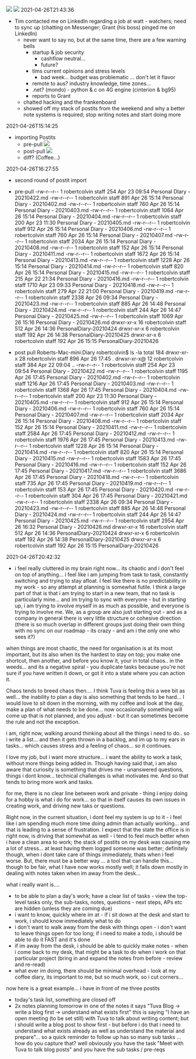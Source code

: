 ![](PersonalDiary-20210426/PersonalDiary-20210426-31d41.png)
![](PersonalDiary-20210426/PersonalDiary-20210426-c7c3e.png)
  2021-04-26T21:43:36

- Tim contacted me on LinkedIn regarding a job at watt - watchers; need to sync up (chatting on Messenger; Grant (his boss) pinged me on LinkedIn)
  - never want to say no, but at the same time, there are a few warning bells
    - startup & job security
      - cashflow neutral...
      - future?
    - tims current opinions and stress levels
      - bad week... budget was problematic ... don't let it flavor
    - remote to aus? industry knowledge, time zones...
    - .net? (mondo) - python & c on 4G engine (cinterion & bg95)
    - reports to Grant
  - chatted hacking and the frankenboard
  - showed off my stack of postits from the weekend and why a better note systems is required; stop writing notes and start doing more

2021-04-26T15:14:25
- importing Postits
  - pre-pull
  ![](PersonalDiary-20210426/PersonalDiary-20210426-d0f55.png)
  - post-pull
  ![](PersonalDiary-20210426/PersonalDiary-20210426-8edcf.png)
  - diff? (Coffee...)

2021-04-26T16:27:55
- second round of postit import
- pre-pull
-rw-r--r--   1 robertcolvin  staff   254 Apr 23 09:54 Personal DIary - 20210422.md
-rw-r--r--   1 robertcolvin  staff   891 Apr 26 15:14 Personal Diary - 20210402.md
-rw-r--r--   1 robertcolvin  staff   760 Apr 26 15:14 Personal Diary - 20210403.md
-rw-r--r--   1 robertcolvin  staff  1064 Apr 26 15:14 Personal Diary - 20210404.md
-rw-r--r--   1 robertcolvin  staff   200 Apr 23 11:30 Personal Diary - 20210405.md
-rw-r--r--   1 robertcolvin  staff   912 Apr 26 15:14 Personal Diary - 20210406.md
-rw-r--r--   1 robertcolvin  staff   760 Apr 26 15:14 Personal Diary - 20210407.md
-rw-r--r--   1 robertcolvin  staff  2034 Apr 26 15:14 Personal Diary - 20210408.md
-rw-r--r--   1 robertcolvin  staff   152 Apr 26 15:14 Personal Diary - 20210411.md
-rw-r--r--   1 robertcolvin  staff  1672 Apr 26 15:14 Personal Diary - 20210413.md
-rw-r--r--   1 robertcolvin  staff  1228 Apr 26 15:14 Personal Diary - 20210414.md
-rw-r--r--   1 robertcolvin  staff   820 Apr 26 15:14 Personal Diary - 20210415.md
-rw-r--r--   1 robertcolvin  staff   215 Apr 22 21:34 Personal Diary - 20210416.md
-rw-r--r--   1 robertcolvin  staff  1710 Apr 23 09:33 Personal Diary - 20210418.md
-rw-r--r--   1 robertcolvin  staff   279 Apr 22 21:00 Personal Diary - 20210419.md
-rw-r--r--   1 robertcolvin  staff  2338 Apr 26 09:34 Personal Diary - 20210423.md
-rw-r--r--   1 robertcolvin  staff   885 Apr 26 14:48 Personal Diary - 20210424.md
-rw-r--r--   1 robertcolvin  staff   244 Apr 26 14:47 Personal Diary - 20210425.md
-rw-r--r--   1 robertcolvin  staff  1069 Apr 26 15:16 Personal Diary - 20210426.md
drwxr-xr-x  16 robertcolvin  staff   512 Apr 26 14:36 PersonalDiary-20210424
drwxr-xr-x   6 robertcolvin  staff   192 Apr 26 14:38 PersonalDiary-20210425
drwxr-xr-x   6 robertcolvin  staff   192 Apr 26 15:15 PersonalDiary-20210426

- post pull
Roberts-Mac-mini:Diary robertcolvin$ ls -la
total 184
drwxr-xr-x  28 robertcolvin  staff   896 Apr 26 17:45 .
drwxr-xr-x@ 12 robertcolvin  staff   384 Apr 22 09:04 ..
-rw-r--r--   1 robertcolvin  staff   254 Apr 23 09:54 Personal DIary - 20210422.md
-rw-r--r--   1 robertcolvin  staff  1195 Apr 26 17:45 Personal Diary - 20210402.md
-rw-r--r--   1 robertcolvin  staff  1216 Apr 26 17:45 Personal Diary - 20210403.md
-rw-r--r--   1 robertcolvin  staff  1368 Apr 26 17:45 Personal Diary - 20210404.md
-rw-r--r--   1 robertcolvin  staff   200 Apr 23 11:30 Personal Diary - 20210405.md
-rw-r--r--   1 robertcolvin  staff   912 Apr 26 15:14 Personal Diary - 20210406.md
-rw-r--r--   1 robertcolvin  staff   760 Apr 26 15:14 Personal Diary - 20210407.md
-rw-r--r--   1 robertcolvin  staff  2034 Apr 26 15:14 Personal Diary - 20210408.md
-rw-r--r--   1 robertcolvin  staff   152 Apr 26 15:14 Personal Diary - 20210411.md
-rw-r--r--   1 robertcolvin  staff  2584 Apr 26 17:45 Personal Diary - 20210412.md
-rw-r--r--   1 robertcolvin  staff  1976 Apr 26 17:45 Personal Diary - 20210413.md
-rw-r--r--   1 robertcolvin  staff  1228 Apr 26 15:14 Personal Diary - 20210414.md
-rw-r--r--   1 robertcolvin  staff   820 Apr 26 15:14 Personal Diary - 20210415.md
-rw-r--r--   1 robertcolvin  staff  1583 Apr 26 17:45 Personal Diary - 20210416.md
-rw-r--r--   1 robertcolvin  staff   152 Apr 26 17:45 Personal Diary - 20210417.md
-rw-r--r--   1 robertcolvin  staff  3686 Apr 26 17:45 Personal Diary - 20210418.md
-rw-r--r--   1 robertcolvin  staff   735 Apr 26 17:45 Personal Diary - 20210419.md
-rw-r--r--   1 robertcolvin  staff   153 Apr 26 17:45 Personal Diary - 20210420.md
-rw-r--r--   1 robertcolvin  staff   304 Apr 26 17:45 Personal Diary - 20210421.md
-rw-r--r--   1 robertcolvin  staff  2338 Apr 26 09:34 Personal Diary - 20210423.md
-rw-r--r--   1 robertcolvin  staff   885 Apr 26 14:48 Personal Diary - 20210424.md
-rw-r--r--   1 robertcolvin  staff   244 Apr 26 14:47 Personal Diary - 20210425.md
-rw-r--r--   1 robertcolvin  staff  2954 Apr 26 16:32 Personal Diary - 20210426.md
drwxr-xr-x  16 robertcolvin  staff   512 Apr 26 14:36 PersonalDiary-20210424
drwxr-xr-x   6 robertcolvin  staff   192 Apr 26 14:38 PersonalDiary-20210425
drwxr-xr-x   6 robertcolvin  staff   192 Apr 26 15:15 PersonalDiary-20210426


2021-04-26T20:42:32
- i feel really cluttered in my brain right now... its chaotic and i don't feel on top of anything... i feel like i am jumping from task to task, constantly switching and trying to stay afloat. I feel like there is no predictability in my work - so any attempt at planning is somewhat futile. I think a large part of that is that i am trying to start in a new team, that no task is particularly mine... and im trying to sync with everyone - but in starting up, i am trying to involve myself in as much as possible, and everyone is trying to involve me. We, as a group are also just starting out - and as a company in general there is very little structure or cohesive direction (there is so much overlap in different groups just doing their own thing with no sync on our roadmap - its crazy - and am i the only one who sees it?)

when things are most chaotic, the need for organisation is at its most important, but its also when its the hardest to stay on top; you make one shortcut, then another, and before you know it, your in total chaos.. in the weeds... and its a negative spiral - you duplicate tasks because you're not sure if you have written it down, or got it into a state where you can action it.

Chaos tends to breed chaos then.... I think Tuva is feeling this a wee bit as well... the inability to plan a day is also something that tends to be hard... I would love to sit down in the morning, with my coffee and look at the day, make a plan of what needs to be done... now occasionally something will come up that is not planned, and you adjust - but it can sometimes become the rule and not the exception.

i am, right now, walking around thinking about all the things i need to do.. so i write a list... and then it gets thrown in a backlog, and im up to my ears in tasks... which causes stress and a feeling of chaos... so it continues.

I love my job, but i want more structure... i want the ability to work a task, without more things being added in. Though having said that, i am also aware that curiosity is something that drives me - unanswered questions, things i dont know... technical challenges is what motivates me. And so that tends to bring more work and tasks.

for me, there is no clear line between work and private - thing i enjoy doing for a hobby is what i do for work... so that in itself causes its own issues in creating work, and driving new taks or questions.

Right now, in the current situation, i dont feel my system is up to it - i feel like i am spending much more time doing admin than actually working... and that is leading to a sense of frustration. I expect that the state the office is in right now, is driving that somewhat as well - i tend to feel much better when i have a clean area to work; the stack of postits on my desk was causing me a lot of stress... at least having them logged someone was better; definitely though, when i dont take care of things immediately, thats when i feel worse. But, there must be a better way ... a tool that can handle this... though to be fair, what I have now works mostly well; it falls down mostly in dealing with notes taken when im away from the desk...

what i really want is....
- to be able to plan a day's work; have a clear list of tasks - view the top-level tasks only, the sub-tasks, notes, questions - next steps, APs etc are hidden (unless they are coming due)
- i want to know, quickly where im at - if i sit down at the desk and start to work, i should know immediately what to do
- i don't want to walk away from the desk with things open - i don't want to leave things open for too long; if i need to make a todo, i should be able to do it FAST and it's done
- if im away from the desk, i should be able to quickly make notes - when i come back to my desk, that might be a task to do when i work on that particular project (bring in and expand the notes from before - review and re-read)
- what ever im doing, there should be minimal overhead - look at my coffee diary, its important to me, but so much work, so i cut corners...

now here is a great example... i have in front of me three postits
- today's task list, something are closed off
- 2x notes planning tomorrow
in one of the notes it says
  "Tuva Blog -> write a blog first -> understand what exists first"
this is saying "I have an open meeting (to be set still) with Tuva to talk about writing content; but i should write a blog post to show first - but before i do that i need to understand what exists already as well as understand the material and prepare"... so a quick reminder to follow up has so many sub tasks ... how do you capture that? well obviously you have the task "Meet with Tuva to talk blog posts" and you have the sub tasks / pre-reqs

